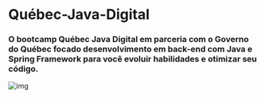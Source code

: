 # Québec-Java-Digital

### O bootcamp Québec Java Digital em parceria com o Governo do Québec focado desenvolvimento em back-end com Java e Spring Framework para você evoluir habilidades e otimizar seu código. 

![img](https://hermes.digitalinnovation.one/tracks/90d89c5e-330e-4316-85af-e6d629677f68.png)

<html>

  <!--

    4 Tipos de Variaveis
- Instancia: Objeto
- Classe: classe
- Local: dentro de métodos
- Parametros: na assinatura do método.


------
Metodo *Main*

<?visibilidade?><?modificador?> tipo nome <?=valorinicial?>;
V: "public", "protected" e "private"
M: "static" e "final"
T: tipo de dado
N: nome que é fornecido a variável
VI: um valor inicial, caso se deseje


-->
</html>